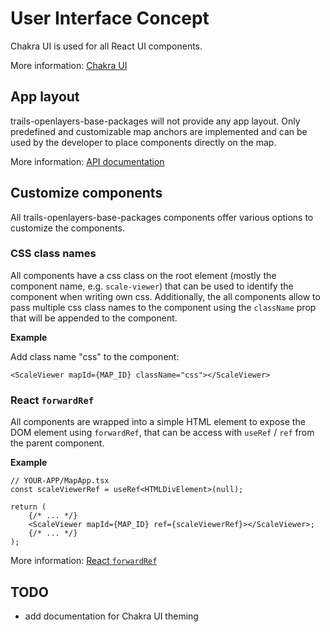 # User Interface Concept

Chakra UI is used for all React UI components.

More information: [Chakra UI](https://chakra-ui.com/)

## App layout

trails-openlayers-base-packages will not provide any app layout. Only predefined and customizable map 
anchors are implemented and can be used by the developer to place components directly on the map.

More information: [API documentation](https://open-pioneer.github.io/trails-demo/openlayers-base-packages/docs/modules/_open_pioneer_map.html#md:map-anchor-component)

## Customize components

All trails-openlayers-base-packages components offer various options to customize the components.

### CSS class names

All components have a css class on the root element (mostly the component name, e.g. `scale-viewer`)
that can be used to identify the component when writing own css. 
Additionally, the all components  allow to pass multiple css class names to the component using the 
`className` prop that will be appended to the component.

**Example**

Add class name "css" to the component: 
```tsx
<ScaleViewer mapId={MAP_ID} className="css"></ScaleViewer>
```

### React `forwardRef`

All components are wrapped into a simple HTML element to expose the DOM element using `forwardRef`, that can be access with `useRef` / `ref` from the parent component.

**Example**

```tsx
// YOUR-APP/MapApp.tsx
const scaleViewerRef = useRef<HTMLDivElement>(null);

return (
    {/* ... */}
    <ScaleViewer mapId={MAP_ID} ref={scaleViewerRef}></ScaleViewer>;
    {/* ... */}
);
```

More information: [React `forwardRef`](https://react.dev/reference/react/forwardRef)

## TODO

-   add documentation for Chakra UI theming
